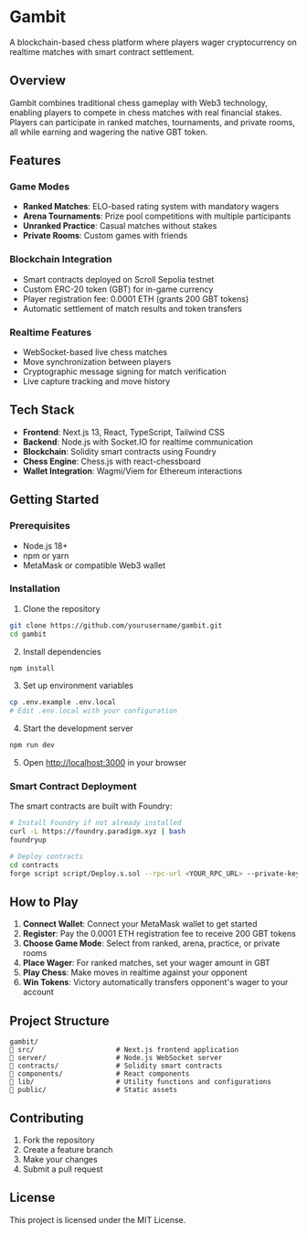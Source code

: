 # Gambit

A blockchain-based chess platform where players wager cryptocurrency on realtime matches with smart contract settlement.

## Overview

Gambit combines traditional chess gameplay with Web3 technology, enabling players to compete in chess matches with real financial stakes. Players can participate in ranked matches, tournaments, and private rooms, all while earning and wagering the native GBT token.

## Features

### Game Modes
- **Ranked Matches**: ELO-based rating system with mandatory wagers
- **Arena Tournaments**: Prize pool competitions with multiple participants
- **Unranked Practice**: Casual matches without stakes
- **Private Rooms**: Custom games with friends

### Blockchain Integration
- Smart contracts deployed on Scroll Sepolia testnet
- Custom ERC-20 token (GBT) for in-game currency
- Player registration fee: 0.0001 ETH (grants 200 GBT tokens)
- Automatic settlement of match results and token transfers

### Realtime Features
- WebSocket-based live chess matches
- Move synchronization between players
- Cryptographic message signing for match verification
- Live capture tracking and move history

## Tech Stack

- **Frontend**: Next.js 13, React, TypeScript, Tailwind CSS
- **Backend**: Node.js with Socket.IO for realtime communication
- **Blockchain**: Solidity smart contracts using Foundry
- **Chess Engine**: Chess.js with react-chessboard
- **Wallet Integration**: Wagmi/Viem for Ethereum interactions

## Getting Started

### Prerequisites
- Node.js 18+
- npm or yarn
- MetaMask or compatible Web3 wallet

### Installation

1. Clone the repository
```bash
git clone https://github.com/yourusername/gambit.git
cd gambit
```

2. Install dependencies
```bash
npm install
```

3. Set up environment variables
```bash
cp .env.example .env.local
# Edit .env.local with your configuration
```

4. Start the development server
```bash
npm run dev
```

5. Open [http://localhost:3000](http://localhost:3000) in your browser

### Smart Contract Deployment

The smart contracts are built with Foundry:

```bash
# Install Foundry if not already installed
curl -L https://foundry.paradigm.xyz | bash
foundryup

# Deploy contracts
cd contracts
forge script script/Deploy.s.sol --rpc-url <YOUR_RPC_URL> --private-key <YOUR_PRIVATE_KEY>
```

## How to Play

1. **Connect Wallet**: Connect your MetaMask wallet to get started
2. **Register**: Pay the 0.0001 ETH registration fee to receive 200 GBT tokens
3. **Choose Game Mode**: Select from ranked, arena, practice, or private rooms
4. **Place Wager**: For ranked matches, set your wager amount in GBT
5. **Play Chess**: Make moves in realtime against your opponent
6. **Win Tokens**: Victory automatically transfers opponent's wager to your account

## Project Structure

```
gambit/
   src/                    # Next.js frontend application
   server/                 # Node.js WebSocket server
   contracts/              # Solidity smart contracts
   components/             # React components
   lib/                    # Utility functions and configurations
   public/                 # Static assets
```

## Contributing

1. Fork the repository
2. Create a feature branch
3. Make your changes
4. Submit a pull request

## License

This project is licensed under the MIT License.